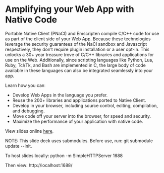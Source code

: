 Amplifying your Web App with Native Code
========================================

Portable Native Client (PNaCl) and Emscripten compile C/C++ code for use as
part of the client side of your Web App. Because these technologies leverage
the security guarantees of the NaCl sandbox and Javascript respectively, they
don’t require plugin installation or a user opt-in. This unlocks a 30+ year
treasure trove of C/C++ libraries and applications for use on the Web.
Additionally, since scripting languages like Python, Lua, Ruby, Tcl/Tk, and
Bash are implemented in C, the large body of code available in these languages
can also be integrated seamlessly into your app.

Learn how you can:
  * Develop Web Apps in the language you prefer.
  * Reuse the 200+ libraries and applications ported to Native Client.
  * Develop in your browser, including source control, editing, compilation,
    and debugging.
  * Move code off your server into the browser, for speed and security.
  * Maximize the performance of your application with native code.


View slides online [here](https://flagxor.github.io/fluent-2015).

NOTE: This slide deck uses submodules.
Before use, run: git submodule update --init.

To host slides locally:
  python -m SimpleHTTPServer 1688

Then view: http://localhost:1688/
